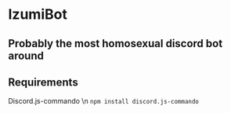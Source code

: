 # IzumiBot
## Probably the most homosexual discord bot around

## Requirements
Discord.js-commando \n
`npm install discord.js-commando`
